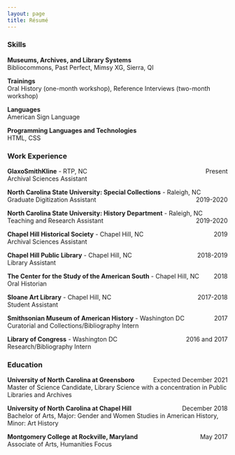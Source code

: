 ```yaml
---
layout: page
title: Résumé
---
```

### Skills
**Museums, Archives, and Library Systems**  
Bibliocommons, Past Perfect, Mimsy XG, Sierra, QI

**Trainings**  
Oral History (one-month workshop), Reference Interviews (two-month workshop)

**Languages**  
American Sign Language

**Programming Languages and Technologies**  
HTML, CSS

### Work Experience
**GlaxoSmithKline** - RTP, NC <span style="float: right; ">Present</span>  
Archival Sciences Assistant

**North Carolina State University: Special Collections** - Raleigh, NC <span style="float: right; ">2019-2020</span>  
Graduate Digitization Assistant

**North Carolina State University: History Department** - Raleigh, NC <span style="float: right; ">2019-2020</span>  
Teaching and Research Assistant

**Chapel Hill Historical Society** - Chapel Hill, NC <span style="float: right; ">2019</span>  
Archival Sciences Assistant

**Chapel Hill Public Library** - Chapel Hill, NC <span style="float: right; ">2018-2019</span>  
Library Assistant

**The Center for the Study of the American South** - Chapel Hill, NC <span style="float: right; ">2018</span>  
Oral Historian

**Sloane Art Library** - Chapel Hill, NC <span style="float: right; ">2017-2018</span>  
Student Assistant

**Smithsonian Museum of American History** - Washington DC <span style="float: right; ">2017</span>  
Curatorial and Collections/Bibliography Intern

**Library of Congress** - Washington DC <span style="float: right; ">2016 and 2017</span>  
Research/Bibliography Intern

### Education

**University of North Carolina at Greensboro** <span style="float: right; ">Expected December 2021</span>   
Master of Science Candidate, Library Science with a concentration in Public Libraries and Archives

**University of North Carolina at Chapel Hill** <span style="float: right; ">December 2018</span>    
Bachelor of Arts, Major: Gender and Women Studies in American History, Minor: Art History

**Montgomery College at Rockville, Maryland** <span style="float: right; ">May 2017</span>  
Associate of Arts, Humanities Focus
